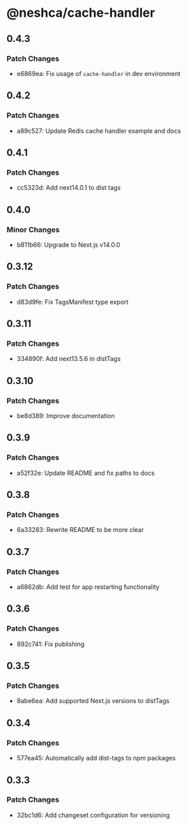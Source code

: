 # @neshca/cache-handler

## 0.4.3

### Patch Changes

-   e6869ea: Fix usage of `cache-handler` in dev environment

## 0.4.2

### Patch Changes

-   a89c527: Update Redis cache handler example and docs

## 0.4.1

### Patch Changes

-   cc5323d: Add next14.0.1 to dist tags

## 0.4.0

### Minor Changes

-   b811b66: Upgrade to Next.js v14.0.0

## 0.3.12

### Patch Changes

-   d83d9fe: Fix TagsManifest type export

## 0.3.11

### Patch Changes

-   334890f: Add next13.5.6 in distTags

## 0.3.10

### Patch Changes

-   be8d389: Improve documentation

## 0.3.9

### Patch Changes

-   a52f32e: Update README and fix paths to docs

## 0.3.8

### Patch Changes

-   6a33283: Rewrite README to be more clear

## 0.3.7

### Patch Changes

-   a6862db: Add test for app restarting functionality

## 0.3.6

### Patch Changes

-   892c741: Fix publishing

## 0.3.5

### Patch Changes

-   8abe6ea: Add supported Next.js versions to distTags

## 0.3.4

### Patch Changes

-   577ea45: Automatically add dist-tags to npm packages

## 0.3.3

### Patch Changes

-   32bc1d6: Add changeset configuration for versioning
